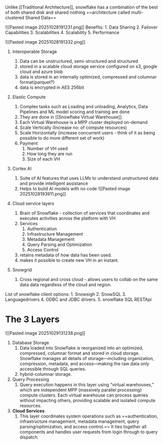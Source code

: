 Unlike [[Traditional Architecture]], snowflake has a combination of the best of both shared disk and shared nothing ==architecture called multi-clustered Shared Data==

![[Pasted image 20251028191231.png]]
Benefits:
	1. Data Sharing
	2. Failover Capabilities
	3. Scalabilities
	4. Scalability
	5. Performance


![[Pasted image 20251028191332.png]]

1. Interoperable Storage
	1. Data can be unstructured, semi-structured and structured
	2.  stored in a scalable cloud storage service configured on s3, google cloud and azure blob
	3. data is stored in an internally optimized, compressed and columnar format(parquet?)
	4. data is encrypted in AES 256bit
	
2. Elastic Compute
	1. Complex tasks such as Loading and unloading, Analytics, Data Pipelines and ML model scoring and training are done
	2.  They are done in [[Snowflake Virtual Warehouse]].
	3.  Each Virtual Warehouse is a MPP cluster deployed on-demand
	4.  Scale Vertically  (Increase no: of compute resources)
	5. Scale Horizontally (increase concurrent users - think of it as being possible to do more different set of work)
	6. Payment
		1. Number of VH used
		2. How long they are run
		3. Size of each VH
	
3. Cortex AI
	1. Suite of AI features that uses LLMs to understand unstructured data and provide intelligent assistance
	2. Helps to build AI models with no code 
![[Pasted image 20251028193911.png]]
4. Cloud service layers
	1.  Brain of Snowflake - collection of services that coordinates and executes activities across the platform with VH
	2. Services
		1.  Authentication
		2. Infrastructure Management
		3. Metadata Management
		4. Query Parsing and Optimization
		5. Access Control
	3. retains metadata of how data has been used.
	4. makes it possible to create new VH in an instant.

5. Snowgrid
	1. Cross regional and cross cloud - allows users to collab on the same data data regardless of the cloud and region.


List of snowflake client options:
	1. Snowsigh
	2. SnowSQL
	3. Languagedrivers
	4. ODBC and JDBC drivers.
	5. snowflake SQL RESTApi

# The 3 Layers

![[Pasted image 20251029131238.png]]

1. Database Storage
	1. Data loaded into Snowflake is reorganized into an optimized, compressed, columnar format and stored in cloud storage. Snowflake manages all details of storage—including organization, compression, metadata, and access—making the raw data only accessible through SQL queries.
	2. hybrid-columnar storage.
2. Query Processing
	1. Query execution happens in this layer using “virtual warehouses,” which are independent MPP (massively parallel processing) compute clusters. Each virtual warehouse can process queries without impacting others, providing scalable and isolated compute resources.
3. **Cloud Services**
	1. This layer coordinates system operations such as ==authentication, infrastructure management, metadata management, query parsing/optimization, and access control.== It ties together all components and handles user requests from login through to query dispatch.